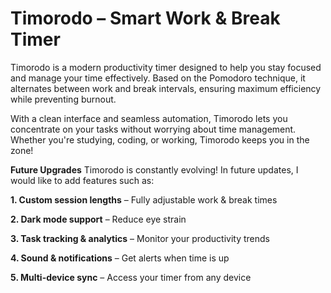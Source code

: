  
# Timorodo – Smart Work & Break Timer 
Timorodo is a modern productivity timer designed to help you stay focused and manage your time effectively. Based on the Pomodoro technique, it alternates between work and break intervals, ensuring maximum efficiency while preventing burnout.

With a clean interface and seamless automation, Timorodo lets you concentrate on your tasks without worrying about time management. Whether you're studying, coding, or working, Timorodo keeps you in the zone!  

 **Future Upgrades**
Timorodo is constantly evolving! In future updates, I would like to add features such as:

**1. Custom session lengths** – Fully adjustable work & break times

**2. Dark mode support** – Reduce eye strain

**3. Task tracking & analytics** – Monitor your productivity trends

**4. Sound & notifications** – Get alerts when time is up

**5. Multi-device sync** – Access your timer from any device
